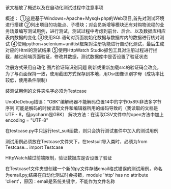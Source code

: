 该文档放了概述以及在自动化测试过程中注意事项

概述：
    ①这是基于Windows+Apache+Mysql+php的Web项目,首先对测试环境进行搭建
    ②列出项目的功能点、子模块；对会员新增等模块还有对购物流程的业务场景编写测试用例，进行测试，测试过程中考虑到前台、后台、以及数据库相应表内数据的变化
    ③使用SQL语句对页面初始化数据与数据库内的数据进行核对测试
    ④使用python+selenium+unittist框架对注册功能进行自动化测试，最后生成对应的Html的测试结果
    ⑤使用HttpWatch Studio抓包工具对注册过程进行拦截，越过前端页面验证，修改其数据，测试数据库中是否设置了验证状态
    
注册方式采用自动化
    图片验证码识别问题
        刷新或重新加载src的验证码会改变，为了与页面保持一致，使用截图方式保存到本地，用Osr图像识别字母（成功率比较低，使用条件限制）
        
装测试用例的文件夹名字必须为Testcase

UnoDeDebug错误：“GBK”编解码器不能解码位置14中的字节0x89:非法多字节序列
可能是解码的时候读取文件和编辑器所用的编码导致的（我读取的文档是UTF - 8，但pycharm是GBK）
解决方法：在读取CSV文件中的open方法中加上encoding = "UTF-8"

在testcase.py中只运行test_suit函数，则只会执行测试套件中加入的测试用例

测试用例必须放在Testcase文件夹下，在testsuit导入类时，必须为from Testcase... import Testcase

HttpWatch越过前端限制，验证数据库是否设置了验证

在Testcase1文件夹想创建一个新的py文件存储email格式错误的测试用例，命名为email.py,结果在自动化测试时会报错，module 'http' has no attribute 'client'，原因：email是系统关键字，不能作为文件名称
